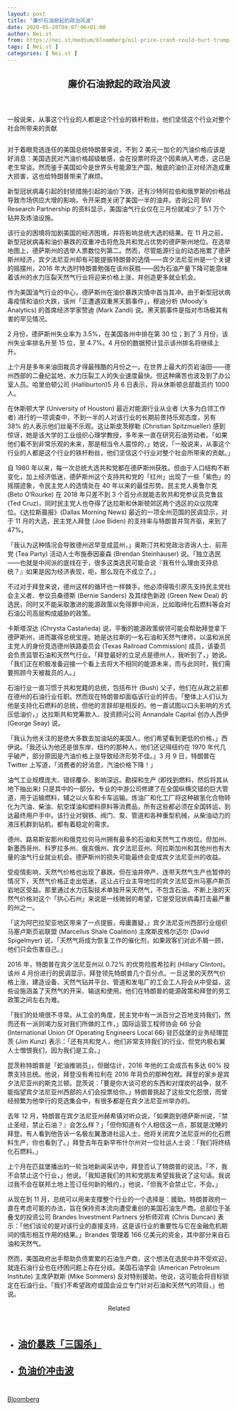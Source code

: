 ```yaml
---
layout: post
title: "廉价石油掀起的政治风波"
date: 2020-05-28T04:07:06+01:00
author: Nei.st
from: https://nei.st/medium/bloomberg/oil-price-crash-could-hurt-trump-in-texas
tags: [ Nei.st ]
categories: [ Nei.st ]
---
```


<article class="post-20170 post type-post status-publish format-standard hentry category-bloomberg" id="post-20170">
 <header class="page-header medium Archives">
  <div class="page-header__image">
  </div>
  <div class="page-header__content">
   <h1 class="page-title text-align-center">
    廉价石油掀起的政治风波
   </h1>
  </div>
 </header>
 <div class="entry-content aesop-entry-content" id="post-20170-content">
  <link as="font" crossorigin="anonymous" href="//cdn.jsdelivr.net/gh/0nd1jyU39XQ/_/glyph/font-face/0uIzqoZjSuJfvSBnvgXTcApMtcVhMcpr.woff" rel="preload" type="font/woff"/>
  <link as="font" crossorigin="anonymous" href="//cdn.jsdelivr.net/gh/0nd1jyU39XQ/_/glyph/font-face/1sTnSLZWDKucPX6SAk.woff" rel="preload" type="font/woff"/>
  <p class="blog-post__description">
   一般说来，从事这个行业的人都是这个行业的铁杆粉丝，他们坚信这个行业对整个社会所带来的贡献
  </p>
  <span id="more-20170">
  </span>
  <div class="container img">
   <div class="aspectRatioPlaceholder">
    <div class="progressiveMedia" data-height="2200" data-width="1637">
     <img alt="" class="progressiveMedia-image" data-src="https://cdn.jsdelivr.net/gh/0nd1jyU39XQ/_/img/1/iuoObKerseKM.jpg" src="https://cdn.jsdelivr.net/gh/0nd1jyU39XQ/_/img/1/iuoObKerseKM.jpg"/>
    </div>
   </div>
  </div>
  <p>
   对于着眼竞选连任的美国总统特朗普来说，不到 2 美元一加仑的汽油价格应该是好消息：美国选民对汽油价格超级敏感，会在投票时将这个因素纳入考虑，这已是老生常谈。然而鉴于美国如今是世界头号能源生产国，触底的油价正对经济造成重大损害，这也给特朗普带来了麻烦。
  </p>
  <p>
   新型冠状病毒引起的封锁措施引起的油价下跌，还有沙特阿拉伯和俄罗斯的价格战导致市场供应大增的影响，令开采商关闭了美国一半的油井。咨询公司 BW Research Partnership 的资料显示，美国油气行业仅在三月份就减少了 5.1 万个钻井及炼油设施。
  </p>
  <p>
   该行业的困境将加剧美国的经济困境，并将影响总统大选的结果。在 11 月之前，新型冠状病毒和油价暴跌的双重冲击将危及共和党占优势的德萨斯州地位。在选举地图上，德萨斯州的选举人票数位列第二。然而，尽管能源行业的动态拖累了德萨斯州经济，宾夕法尼亚州却有可能提振特朗普的选情——宾夕法尼亚州是一个关键的摇摆州，2016 年大选时特朗普勉强在该州获胜——因为石油产量下降可能意味着该州的水力压裂天然气行业将迎来价格上涨，并创造更多就业机会。
  </p>
  <p>
   作为美国油气行业的中心，德萨斯州在油价暴跌灾情中首当其冲。由于新型冠状病毒疫情和油价大跌，该州「正遭遇双重黑天鹅事件」，穆迪分析 (Moody's Analytics) 的首席经济学家赞迪 (Mark Zandi) 说。黑天鹅事件是指对市场极其有害的罕见情况。
  </p>
  <p>
   2 月份，德萨斯州失业率为 3.5%，在美国各州中排在第 30 位；到了 3 月份，该州失业率排名升至 15 位，至 4.7%。4 月份的数据预计显示该州排名将继续上升。
  </p>
  <div class="code-block code-block-1" style="margin: 8px 0; clear: both;">
   <div class="container ads_KbHEVhh8Rw">
    <div class="card card--blog post-sidebar">
     <div class="card-body">
      <div class="logo_ngcontent-kty-0">
      </div>
      <div class="iframe-blocker U6XAMK63Vh00WqvF2BacIQ">
       <div class="background-h60B">
       </div>
       <div class="WumZiPCS4MeMw4pxQ">
       </div>
      </div>
     </div>
     <div class="card-footer">
      <div class="card-footer-wrapper" layout="row bottom-left">
      </div>
     </div>
    </div>
   </div>
  </div>
  <p>
   上个月是多年来油田裁员才得最残酷的月份之一。在世界上最大的页岩油田——德州西部的二叠纪盆地，水力压裂工人的失业速度最快。但这种痛苦也波及到了办公室人员。哈里伯顿公司 (Halliburton)5 月 6 日表示，将从休斯顿总部裁员约 1000 人。
  </p>
  <p>
   在休斯顿大学 (University of Houston) 最近对能源行业从业者 (大多为白领工作者) 进行的一项调查中，不到一半的人对该行业的长期前景持乐观态度，另有 38% 的人表示他们丝毫不乐观。这让斯皮茨穆勒 (Christian Spitzmueller) 感到惊讶，她是该大学的工业组织心理学教授，多年来一直在研究石油劳动者。「如果他们看不到非常乐观的未来，那是相当令人震惊的，」她说，「一般说来，从事这个行业的人都是这个行业的铁杆粉丝，他们坚信这个行业对整个社会所带来的贡献。」
  </p>
  <p>
   自 1980 年以来，每一次总统大选共和党都在德萨斯州获胜。但由于人口结构不断变化，加上经济低迷，德萨斯州这个支持共和党的「红州」出现了一些「紫色」的摇摆迹象，令民主党人的选情处在 40 年以来的最佳形势。民主党人奥鲁尔克 (Beto O‘Rourke) 在 2018 年只差不到 3 个百分点就能击败共和党参议员克鲁兹 (Ted Cruz)，同时民主党人也夺得了达拉斯和休斯顿郊区两个选区的众议院席位。《达拉斯晨报》(Dallas Morning News) 最近的一项全州范围的民调显示，对于 11 月的大选，民主党人拜登 (Joe Biden) 的支持率与特朗普并驾齐驱，来到了 47%。
  </p>
  <p>
   「我认为这种情况会导致德州迟早变成蓝州，」奥斯汀共和党政治咨询人士、前茶党 (Tea Party) 活动人士布施泰因豪森 (Brendan Steinhauser) 说。「独立选民——也就是中间派的底线在于，很多这类选民可能会说『我有什么理由支持总统？』如果是因为经济表现，呃，那么现在不成立了。」
  </p>
  <p>
   不过对于拜登来说，德州这样的循环也一样棘手。他必须得吸引原先支持民主党社会主义者、参议员桑德斯 (Bernie Sanders) 及其绿色新政 (Green New Deal) 的选民，同时又不能采取激进的能源政策以免得罪中间派，比如取缔化石燃料等会对石油公司高层构成威胁的政策。
  </p>
  <p>
   卡斯塔涅达 (Chrysta Castañeda) 说，平衡的能源政策纲领可能会帮助拜登拿下德萨斯州，进而赢得总统宝座。她是达拉斯的一名石油和天然气律师，以温和派民主党人的身份竞选德州铁路委员会 (Texas Railroad Commission) 成员，该委员会负责监管石油和天然气行业。「拜登最好的立足点是德州人，我听到了，」她说。「我们正在积极准备迎接一个看上去将大不相同的能源未来，而与此同时，我们需要照顾今天被裁员的人。」
  </p>
  <div class="code-block code-block-1" style="margin: 8px 0; clear: both;">
   <div class="container ads_KbHEVhh8Rw">
    <div class="card card--blog post-sidebar">
     <div class="card-body">
      <div class="logo_ngcontent-kty-0">
      </div>
      <div class="iframe-blocker U6XAMK63Vh00WqvF2BacIQ">
       <div class="background-h60B">
       </div>
       <div class="WumZiPCS4MeMw4pxQ">
       </div>
      </div>
     </div>
     <div class="card-footer">
      <div class="card-footer-wrapper" layout="row bottom-left">
      </div>
     </div>
    </div>
   </div>
  </div>
  <p>
   石油行业一直习惯于共和党籍的总统，包括布什 (Bush) 父子，他们在从政之前都在德州的石油行业任职。然而现在特朗普却面临该行业的抨击。「整体上人们认为他是支持化石燃料的总统，但他的言辞却是相反的。他一直试图以口头影响的方式压低油价，」达拉斯共和党筹款人、投资顾问公司 Annandale Capital 创办人西伊 (George Seay) 说。
  </p>
  <p>
   「我认为他关注的是绝大多数去加油站的美国人，他们希望看到更低的价格，」西伊说。「我还认为他还是很东岸、纽约的那种人，他们还记得纽约在 1970 年代几乎破产，部分原因是汽油价格上涨导致经济形势不佳。」3 月 9 日，特朗普在 Twitter 上写道，「消费者的好消息，汽油价格下降！」
  </p>
  <p>
   油气工业规模庞大、错综覆杂、影响深远。勘探和生产 (即找到燃料，然后将其从地下抽出来) 只是其中的一部分。专业的中游公司修建了在全国纵横交错的巨大管道，用于运输燃料，辅之以火车和卡车运输。炼油厂和化工厂将这种碳氢化合物转化为汽油、柴油、航空煤油和塑料原料等消费品，所有这些都必须在全国转运，到达最终用户手中。该行业对钢铁、阀门、泵、管道和各种重型机械，从柴油动力的液压机群到钻机，都有着稳定的需求。
  </p>
  <p>
   德州、路易斯安那州和俄克拉何马州拥有最多的石油和天然气工作岗位。但加州、新墨西哥州、科罗拉多州、俄亥俄州、宾夕法尼亚州、阿拉斯加州和其他州也有大量的油气行业就业机会。德萨斯州的损失可能最终会变成宾夕法尼亚州的收益。
  </p>
  <p>
   受疫情影响，天然气价格也出现了暴跌。但在油井停产、连带天然气生产也暂停的情况下，天然气价格正走出低迷，这让占行业主导地位的宾夕法尼亚州马塞卢斯页岩地区受益。那里通过水力压裂技术单独开采天然气，不包含石油。不断上涨的天然气价格对这个「拱心石州」来说是一线微弱的希望，它是受冠状病毒打击最严重的州之一。
  </p>
  <p>
   「这为阿巴拉契亚地区带来了一点提振，毋庸置疑，」宾夕法尼亚州西部行业组织马塞卢斯页岩联盟 (Marcellus Shale Coalition) 主席斯皮格尔迈尔 (David Spigelmyer) 说，「天然气将成为恢复工作的催化剂，如果政客们对此不屑一顾，他们只会伤害自己。」
  </p>
  <div class="code-block code-block-1" style="margin: 8px 0; clear: both;">
   <div class="container ads_KbHEVhh8Rw">
    <div class="card card--blog post-sidebar">
     <div class="card-body">
      <div class="logo_ngcontent-kty-0">
      </div>
      <div class="iframe-blocker U6XAMK63Vh00WqvF2BacIQ">
       <div class="background-h60B">
       </div>
       <div class="WumZiPCS4MeMw4pxQ">
       </div>
      </div>
     </div>
     <div class="card-footer">
      <div class="card-footer-wrapper" layout="row bottom-left">
      </div>
     </div>
    </div>
   </div>
  </div>
  <p>
   2016 年，特朗普在宾夕法尼亚州以 0.72% 的优势险胜希拉利 (Hillary Clinton)。该州 4 月份进行的民调显示，拜登领先特朗普几个百分点。一旦这里的天然气价格上涨，建造设备、天然气钻井平台、管道和发电厂的工会工人将会从中受益，这些设施涵盖了天然气的开采、输送和使用。他们在特朗普的能源政策和拜登的劳工政策之间左右为难。
  </p>
  <p>
   「我们的处境很不寻常。从工会的角度，民主党中有一派百分之百地支持我们，然而还有一派则竭力反对我们所做的工作，」国际运营工程师协会 66 分会 (International Union Of Operating Engineers Local 66) 驻匹兹堡的业务经理昆茨 (Jim Kunz) 表示：「还有共和党人，他们非常支持我们的行业，但党内极右翼人士憎恨我们，因为我们是工会。」
  </p>
  <p>
   昆茨称特朗普是「蛇油推销员」，但据估计，2016 年他的工会成员有多达 60% 投票支持总统。他说，拜登没有希拉利在 2016 年背负的那种包袱。拜登的家乡是宾夕法尼亚州的斯克兰顿。昆茨说：「要是你大谈可悲的东西和对煤炭的战争，就不能指望宾夕法尼亚州西部的人们会投票给你。」特朗普挑起了这些文化怨恨，而曾经频繁为他举行的竞选集会中，有很多都是在宾夕法尼亚州举办的。
  </p>
  <p>
   去年 12 月，特朗普在宾夕法尼亚州赫希镇对听众说，「如果跑到德萨斯州说，『禁止圣经，禁止石油？』会怎么样？」「但你知道有个人相信这一点，那就是沈睡的拜登。有人看到他告诉一名极左翼激进社运人士，他将关闭宾夕法尼亚州的化石燃料生产，你也看到了。」拜登去年在新罕布什尔州对一位社运人士说：「我们将终结化石燃料。」
  </p>
  <p>
   上个月在匹兹堡播出的一轮当地新闻采访中，拜登否认了特朗普的说法。「不，我不会禁止这个行业，」他说。「我知道我们的共和党朋友希望我我说了这句话。我说过我不会在联邦土地上签订任何新的租约，」他说，「但我不会禁止它，不会。」
  </p>
  <p>
   从现在到 11 月，总统可以用来支撑整个行业的一个选择是：援助。特朗普政府一直在考虑可能的办法，旨在保持资本流向遭受重创的美国石油生产商。总部位于圣叠戈的投资公司 Brandes Investment Partners 分析师邓肯 (Chris Duncan) 表示：「他们谈论的是对该行业的直接支持，这是该行业的重要性与它在金融危机期间的情形相互作用的结果。」Brandes 管理着 166 亿美元的资金，其中部分来自石油和天然气。
  </p>
  <div class="code-block code-block-1" style="margin: 8px 0; clear: both;">
   <div class="container ads_KbHEVhh8Rw">
    <div class="card card--blog post-sidebar">
     <div class="card-body">
      <div class="logo_ngcontent-kty-0">
      </div>
      <div class="iframe-blocker U6XAMK63Vh00WqvF2BacIQ">
       <div class="background-h60B">
       </div>
       <div class="WumZiPCS4MeMw4pxQ">
       </div>
      </div>
     </div>
     <div class="card-footer">
      <div class="card-footer-wrapper" layout="row bottom-left">
      </div>
     </div>
    </div>
   </div>
  </div>
  <p>
   然而，美国政府出手帮助负债累累的石油生产商，这个想法在选民中并不受欢迎，就连石油行业也在纾困问题上存在分歧。美国石油学会 (American Petroleum Institute) 主席萨默斯 (Mike Sommers) 反对特别援助，他说，这可能会将目标锁定在石油行业。「我们不希望政府或国会设立专门针对石油和天然气的项目，」他说。
  </p>
  <section class="jsx-1092709871 collection">
   <header class="jsx-1092709871 container">
    <span class="jsx-65431776 text-icon text-right size-md spacing-xxtight weight-medium">
     <span class="jsx-65431776 text">
      <span class="jsx-1092709871">
       Related
      </span>
     </span>
    </span>
   </header>
   <ul class="jsx-1092709871 collection-list">
    <li class="jsx-1092709871">
     <section class="jsx-2013367371 container">
      <div class="jsx-2013367371 content no-cover type-collection">
       <div class="jsx-2013367371 left">
        <a class="jsx-2013367371" href="https://nei.st/medium/caixin/cw896a">
         <h2 class="jsx-2996311878 sidebar">
          油价暴跌「三国杀」
         </h2>
        </a>
       </div>
      </div>
     </section>
    </li>
    <li class="jsx-1092709871">
     <section class="jsx-2013367371 container">
      <div class="jsx-2013367371 content no-cover type-collection">
       <div class="jsx-2013367371 left">
        <a class="jsx-2013367371" href="https://nei.st/medium/caixin/cw902c">
         <h2 class="jsx-2996311878 sidebar">
          负油价冲击波
         </h2>
        </a>
       </div>
      </div>
     </section>
    </li>
   </ul>
  </section>
  <div class="container ag ah">
   <div class="fe n el">
    <a class="dt du bn bo bp bq br bs bt bu dv dw bx by dx dy" href="https://nei.st/medium/bloomberg-businessweek?source=https://www.bloomberg.com/news/features/2020-05-14/election-2020-oil-price-crash-could-hurt-trump-in-texas">
     <div class="c ff fg ag ah fh el fi fj ce fk fl fm fn fo fp fq fr fs ft fu">
      <div class="bs em en eo ep eq fv ah fw fg ag bm eu fx q fy fz p ac">
      </div>
     </div>
    </a>
   </div>
  </div>
  <div class="code-block code-block-2" style="margin: 8px 0; clear: both;">
   <br/>
   <div class="container ads_KbHEVhh8Rw">
    <div class="card card--blog post-sidebar">
     <div class="card-body">
      <div class="logo_ngcontent-kty-0">
      </div>
      <div class="iframe-blocker U6XAMK63Vh00WqvF2BacIQ">
       <div class="background-h60B">
       </div>
       <div class="WumZiPCS4MeMw4pxQ">
       </div>
      </div>
     </div>
     <div class="card-footer">
      <div class="card-footer-wrapper" layout="row bottom-left">
      </div>
     </div>
    </div>
   </div>
  </div>
 </div>
 <footer class="entry-footer">
  <div class="categories icon-link">
   <a href="https://nei.st/category/medium/bloomberg" rel="category tag">
    Bloomberg
   </a>
  </div>
 </footer>
</article>

